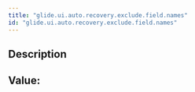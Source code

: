 ```yaml
---
title: "glide.ui.auto.recovery.exclude.field.names"
id: "glide.ui.auto.recovery.exclude.field.names"
---
```

## Description



## Value: 
```

```